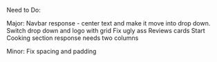 Need to Do:

Major:
Navbar response - center text and make it move into drop down. Switch drop down and logo with grid
Fix ugly ass Reviews cards 
Start Cooking section response needs two columns

Minor:
Fix spacing and padding